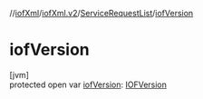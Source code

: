 //[iofXml](../../../index.md)/[iofXml.v2](../index.md)/[ServiceRequestList](index.md)/[iofVersion](iof-version.md)

# iofVersion

[jvm]\
protected open var [iofVersion](iof-version.md): [IOFVersion](../-i-o-f-version/index.md)
